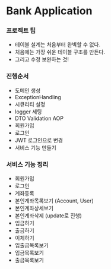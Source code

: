 # Bank Application

### 프로젝트 팁
- 테이블 설계는 처음부터 완벽할 수 없다.
- 처음에는 가장 쉬운 테이블 구조를 만든다.
- 그리고 수정 보완하는 것!

### 진행순서
- 도메인 생성
- ExceptionHandling
- 시큐리티 설정
- logger 세팅
- DTO Validation AOP
- 회원가입
- 로그인
- JWT 로그인으로 변경
- 서비스 기능 만들기

### 서비스 기능 정리
- 회원가입
- 로그인
- 계좌등록
- 본인계좌목록보기 (Account, User)
- 본인계좌상세보기 
- 본인계좌삭제 (update로 진행)
- 입금하기
- 출금하기
- 이체하기
- 입출금목록보기
- 입금목록보기
- 출금목록보기